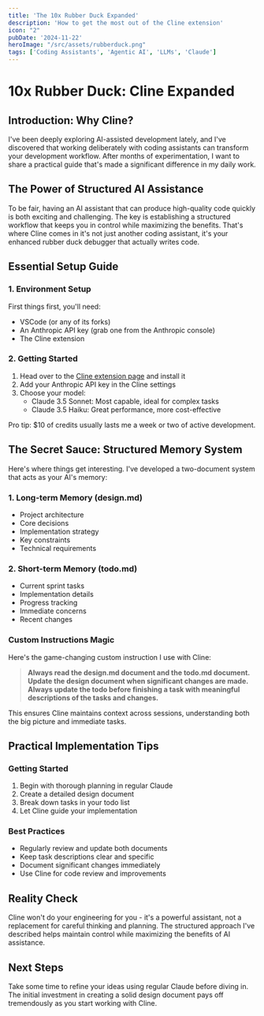 ```yaml
---
title: 'The 10x Rubber Duck Expanded'
description: 'How to get the most out of the Cline extension'
icon: "2"
pubDate: '2024-11-22'
heroImage: "/src/assets/rubberduck.png"
tags: ['Coding Assistants', 'Agentic AI', 'LLMs', 'Claude']
---
```


# 10x Rubber Duck: Cline Expanded

## Introduction: Why Cline?
I've been deeply exploring AI-assisted development lately, and I've discovered that working deliberately with coding assistants can transform your development workflow. After months of experimentation, I want to share a practical guide that's made a significant difference in my daily work.

## The Power of Structured AI Assistance
To be fair, having an AI assistant that can produce high-quality code quickly is both exciting and challenging. The key is establishing a structured workflow that keeps you in control while maximizing the benefits. That's where Cline comes in it's not just another coding assistant, it's your enhanced rubber duck debugger that actually writes code.

## Essential Setup Guide

### 1. Environment Setup
First things first, you'll need:
- VSCode (or any of its forks)
- An Anthropic API key (grab one from the Anthropic console)
- The Cline extension

### 2. Getting Started
1. Head over to the [Cline extension page](https://marketplace.visualstudio.com/items?itemName=saoudrizwan.claude-dev) and install it
2. Add your Anthropic API key in the Cline settings
3. Choose your model:
   - Claude 3.5 Sonnet: Most capable, ideal for complex tasks
   - Claude 3.5 Haiku: Great performance, more cost-effective

Pro tip: $10 of credits usually lasts me a week or two of active development.

## The Secret Sauce: Structured Memory System

Here's where things get interesting. I've developed a two-document system that acts as your AI's memory:

### 1. Long-term Memory (design.md)
- Project architecture
- Core decisions
- Implementation strategy
- Key constraints
- Technical requirements

### 2. Short-term Memory (todo.md)
- Current sprint tasks
- Implementation details
- Progress tracking
- Immediate concerns
- Recent changes

### Custom Instructions Magic
Here's the game-changing custom instruction I use with Cline:

> **Always read the design.md document and the todo.md document. Update the design document when significant changes are made. Always update the todo before finishing a task with meaningful descriptions of the tasks and changes.**

This ensures Cline maintains context across sessions, understanding both the big picture and immediate tasks.

## Practical Implementation Tips

### Getting Started
1. Begin with thorough planning in regular Claude
2. Create a detailed design document
3. Break down tasks in your todo list
4. Let Cline guide your implementation

### Best Practices
- Regularly review and update both documents
- Keep task descriptions clear and specific
- Document significant changes immediately
- Use Cline for code review and improvements

## Reality Check
Cline won't do your engineering for you - it's a powerful assistant, not a replacement for careful thinking and planning. The structured approach I've described helps maintain control while maximizing the benefits of AI assistance.

## Next Steps
Take some time to refine your ideas using regular Claude before diving in. The initial investment in creating a solid design document pays off tremendously as you start working with Cline. 